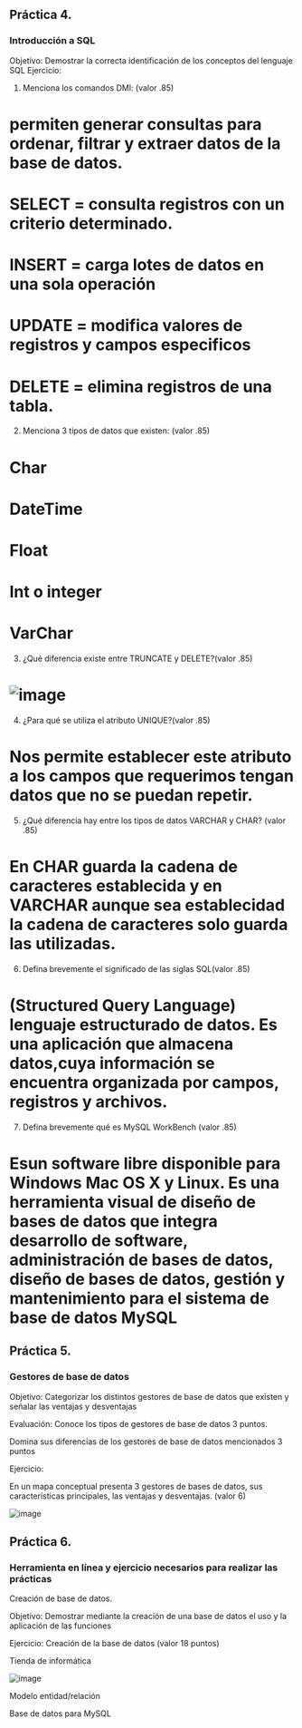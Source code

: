 ## Práctica 4.
### Introducción a SQL
Objetivo: Demostrar la correcta identificación de los conceptos del lenguaje SQL
Ejercicio:

1. Menciona los comandos DMl: (valor .85)
# permiten generar consultas para ordenar, filtrar y extraer datos de la base de datos.
# SELECT = consulta registros con un criterio determinado.
# INSERT = carga lotes de datos en una sola operación
# UPDATE = modifica valores de registros y campos especificos
# DELETE = elimina registros de una tabla.

2. Menciona 3 tipos de datos que existen: (valor .85)
# Char
# DateTime
# Float
# Int o integer 
# VarChar

3. ¿Qué diferencia existe entre TRUNCATE y DELETE?(valor .85)
# ![image](https://user-images.githubusercontent.com/104279876/171982687-c6a62363-191f-42e0-9d88-0bf4974b8810.png)


4. ¿Para qué se utiliza el atributo UNIQUE?(valor .85)
# Nos permite establecer este atributo a los campos que requerimos tengan datos que no se puedan repetir.

5. ¿Qué diferencia hay entre los tipos de datos VARCHAR y CHAR? (valor .85)
# En CHAR guarda la cadena de caracteres establecida y en VARCHAR aunque sea establecidad la  cadena de caracteres solo guarda las utilizadas.

6. Defina brevemente el significado de las siglas SQL(valor .85)
# (Structured Query Language)  lenguaje estructurado de datos. Es una aplicación que almacena datos,cuya información se encuentra organizada por campos, registros y archivos. 

7. Defina brevemente qué es MySQL WorkBench (valor .85)
# Esun software libre disponible para Windows Mac OS X y Linux. Es una herramienta visual de diseño de bases de datos que integra desarrollo de software, administración de bases de datos, diseño de bases de datos, gestión y mantenimiento para el sistema de base de datos MySQL

## Práctica 5.
### Gestores de base de datos

Objetivo: Categorizar los distintos gestores de base de datos que existen y señalar las
ventajas y desventajas

Evaluación: Conoce los tipos de gestores de base de datos 3 puntos.

Domina sus diferencias de los gestores de base de datos mencionados 3 puntos

Ejercicio:

En un mapa conceptual presenta 3 gestores de bases de datos, sus características
principales, las ventajas y desventajas. (valor 6)

![image](https://user-images.githubusercontent.com/91554777/170415427-e2b7321b-a97f-43b0-ac24-6e506c307e6b.png)

## Práctica 6.
### Herramienta en línea y ejercicio necesarios para realizar las prácticas

Creación de base de datos.

Objetivo: Demostrar mediante la creación de una base de datos el uso y la aplicación de
las funciones

Ejercicio: Creación de la base de datos (valor 18 puntos)

Tienda de informática

![image](https://user-images.githubusercontent.com/91554777/170415101-717bca19-3644-46a9-8a57-8d5940c5d283.png)




Modelo entidad/relación




Base de datos para MySQL
